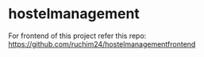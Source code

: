 # hostelmanagement

For frontend of this project refer this repo: https://github.com/ruchim24/hostelmanagementfrontend
